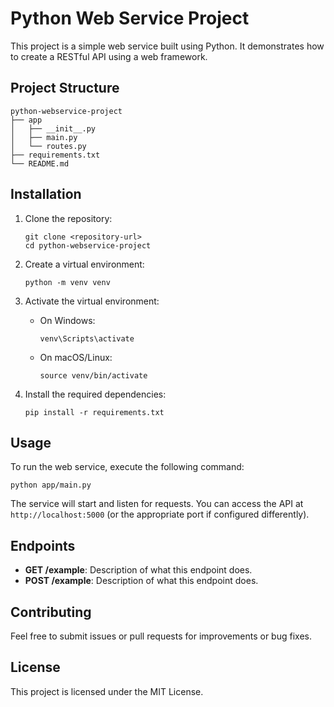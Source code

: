 # Python Web Service Project

This project is a simple web service built using Python. It demonstrates how to create a RESTful API using a web framework.

## Project Structure

```
python-webservice-project
├── app
│   ├── __init__.py
│   ├── main.py
│   └── routes.py
├── requirements.txt
└── README.md
```

## Installation

1. Clone the repository:
   ```
   git clone <repository-url>
   cd python-webservice-project
   ```

2. Create a virtual environment:
   ```
   python -m venv venv
   ```

3. Activate the virtual environment:
   - On Windows:
     ```
     venv\Scripts\activate
     ```
   - On macOS/Linux:
     ```
     source venv/bin/activate
     ```

4. Install the required dependencies:
   ```
   pip install -r requirements.txt
   ```

## Usage

To run the web service, execute the following command:

```
python app/main.py
```

The service will start and listen for requests. You can access the API at `http://localhost:5000` (or the appropriate port if configured differently).

## Endpoints

- **GET /example**: Description of what this endpoint does.
- **POST /example**: Description of what this endpoint does.

## Contributing

Feel free to submit issues or pull requests for improvements or bug fixes.

## License

This project is licensed under the MIT License.